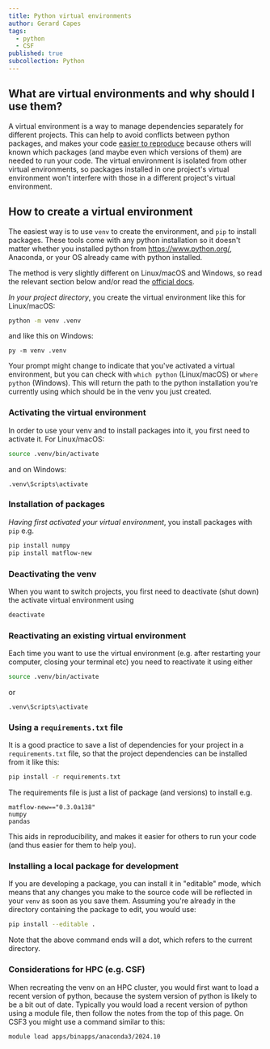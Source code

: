 ```yaml
---
title: Python virtual environments
author: Gerard Capes
tags:
  - python
  - CSF
published: true
subcollection: Python
---
```


## What are virtual environments and why should I use them?

A virtual environment is a way to manage dependencies separately for different projects. This can help to avoid conflicts between python packages, and makes your code [easier to reproduce](#using-a-requirementstxt-file) because others will known which packages (and maybe even which versions of them) are needed to run your code. The virtual environment is isolated from other virtual environments, so packages installed in one project's virtual environment won't interfere with those in a different project's virtual environment.

## How to create a virtual environment

The easiest way is to use `venv` to create the environment, and `pip` to install packages. These tools come with any python installation so it doesn't matter whether you installed python from https://www.python.org/, Anaconda, or your OS already came with python installed.

The method is very slightly different on Linux/macOS and Windows, so read the relevant section below and/or read the [official docs](https://packaging.python.org/en/latest/guides/installing-using-pip-and-virtual-environments/).

*In your project directory*, you create the virtual environment like this for Linux/macOS:

```bash
python -m venv .venv
```

and like this on Windows:

```
py -m venv .venv
```

Your prompt might change to indicate that you've activated a virtual environment, but you can check with `which python` (Linux/macOS) or `where python` (Windows). This will return the path to the python installation you're currently using which should be in the venv you just created.

### Activating the virtual environment

In order to use your venv and to install packages into it, you first need to activate it. For Linux/macOS:

```bash
source .venv/bin/activate
```

and on Windows:

```
.venv\Scripts\activate
```

### Installation of packages

*Having first activated your virtual environment*, you install packages with `pip` e.g.

```bash
pip install numpy
pip install matflow-new
```

### Deactivating the venv

When you want to switch projects, you first need to deactivate (shut down) the activate virtual environment using

```bash
deactivate
```

### Reactivating an existing virtual environment

Each time you want to use the virtual environment (e.g. after restarting your computer, closing your terminal etc) you need to reactivate it using either

```bash
source .venv/bin/activate
```

or

```
.venv\Scripts\activate
```

### Using a `requirements.txt` file

It is a good practice to save a list of dependencies for your project in a `requirements.txt` file, so that the project dependencies can be installed from it like this:    

```bash
pip install -r requirements.txt
```

The requirements file is just a list of package (and versions) to install e.g.

```
matflow-new=="0.3.0a138"
numpy
pandas
```
This aids in reproducibility, and makes it easier for others to run your code (and thus easier for them to help you).

### Installing a local package for development

If you are developing a package, you can install it in "editable" mode, which means that any changes you make to the source code will be reflected in your `venv` as soon as you save them. Assuming you're already in the directory containing the package to edit, you would use:

```bash
pip install --editable .
```

Note that the above command ends will a dot, which refers to the current directory.

### Considerations for HPC (e.g. CSF)

When recreating the venv on an HPC cluster, you would first want to load a recent version of python, because the system version of python is likely to be a bit out of date. Typically you would load a recent version of python using a module file, then follow the notes from the top of this page. On CSF3 you might use a command similar to this:

```bash
module load apps/binapps/anaconda3/2024.10
```
